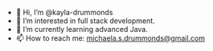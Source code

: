 - 👋 Hi, I’m @kayla-drummonds
- 👀 I’m interested in full stack development.
- 🌱 I’m currently learning advanced Java.
- 📫 How to reach me: michaela.s.drummonds@gmail.com

<!---
kayla-drummonds/kayla-drummonds is a ✨ special ✨ repository because its `README.md` (this file) appears on your GitHub profile.
You can click the Preview link to take a look at your changes.
--->
